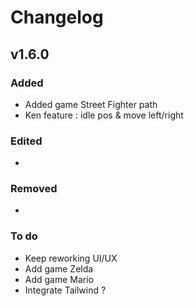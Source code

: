 # Changelog

## v1.6.0

### Added
- Added game Street Fighter path
- Ken feature : idle pos & move left/right

### Edited
 -

### Removed
-

### To do
 - Keep reworking UI/UX
 - Add game Zelda
 - Add game Mario
 - Integrate Tailwind ?

